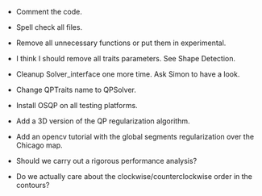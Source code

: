 * Comment the code.
* Spell check all files.
* Remove all unnecessary functions or put them in experimental.
* I think I should remove all traits parameters. See Shape Detection.
* Cleanup Solver_interface one more time. Ask Simon to have a look.
* Change QPTraits name to QPSolver.

* Install OSQP on all testing platforms.
* Add a 3D version of the QP regularization algorithm.
* Add an opencv tutorial with the global segments regularization over the Chicago map.
* Should we carry out a rigorous performance analysis?
* Do we actually care about the clockwise/counterclockwise order in the contours?
